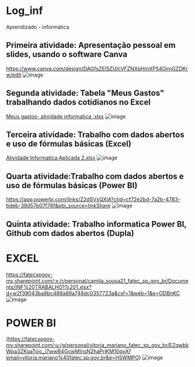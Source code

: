 # Log_inf
Aprendizado - informática 

## Primeira atividade: Apresentação pessoal em slides, usando o software Canva
https://www.canva.com/design/DAGfsZElSZU/cVFZNXpHmXP54OjmGZDKrw/edit
![image](https://github.com/user-attachments/assets/d1b9aacb-a817-4228-98f1-e289a1f37098)

## Segunda atividade: Tabela "Meus Gastos" trabalhando dados cotidianos no Excel
[Meus gastos- atividade informatica .xlsx](https://github.com/user-attachments/files/19398602/Meus.gastos-.atividade.informatica.xlsx)
![image](https://github.com/user-attachments/assets/24d26ccc-92d1-4ebd-be14-a6b53090533c)

## Terceira atividade: Trabalho com dados abertos e uso de fórmulas básicas (Excel)
[Atividade Informatica Aplicada 2.xlsx](https://github.com/user-attachments/files/19452220/Atividade.Informatica.Aplicada.2.xlsx)
![image](https://github.com/user-attachments/assets/d9a2d5e0-2793-4848-b29b-ad99379e400a)

## Quarta atividade:Trabalho com dados abertos e uso de fórmulas básicas (Power BI)
https://app.powerbi.com/links/Z2dSVxQXIA?ctid=cf72e2bd-7a2b-4783-bdeb-39d57b07f76f&pbi_source=linkShare
![image](https://github.com/user-attachments/assets/e9e7c058-904d-480c-b671-8ad5b71ae0ff)

## Quinta atividade: Trabalho informatica Power BI, Github com dados abertos (Dupla)
# EXCEL
https://fatecspgov-my.sharepoint.com/:x:/r/personal/camila_sousa21_fatec_sp_gov_br/Documents/INF%20TRABALHO1%201.xlsx?d=w2f39043ba8bc488a89a748dc0357723a&csf=1&web=1&e=ODBnKC
![image](https://github.com/user-attachments/assets/8192945c-7a59-4b7d-bb34-131a3d71846f)

# POWER BI
(https://fatecspgov-my.sharepoint.com/:u:/g/personal/vitoria_mariano_fatec_sp_gov_br/EZqwbkWpa3ZKqaToic_i7wwB4GcwMInsN2haPriKM10qxA?email=vitoria.mariano%40fatec.sp.gov.br&e=H5WMPO)
![image](https://github.com/user-attachments/assets/720363e1-97b0-4144-b00d-1263af2e343e)
